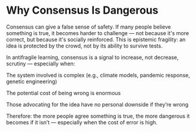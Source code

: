 # Why Consensus Is Dangerous

Consensus can give a false sense of safety. If many people believe something is true, it becomes harder to challenge — not because it's more correct, but because it's socially reinforced. This is epistemic fragility: an idea is protected by the crowd, not by its ability to survive tests.

In antifragile learning, consensus is a signal to increase, not decrease, scrutiny — especially when:

The system involved is complex (e.g., climate models, pandemic response, genetic engineering)

The potential cost of being wrong is enormous

Those advocating for the idea have no personal downside if they’re wrong

Therefore: the more people agree something is true, the more dangerous it becomes if it isn’t — especially when the cost of error is high.
